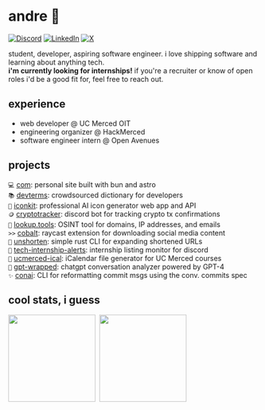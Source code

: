 # andre 🚀
[![Discord](https://img.shields.io/badge/@aelew-5865F2?logo=discord&logoColor=white)](https://discord.com/users/204594797812383744)
[![LinkedIn](https://img.shields.io/badge/@aelew-0A66C2?logo=linkedin&logoColor=white)](https://www.linkedin.com/in/aelew)
[![X](https://img.shields.io/badge/@aelew__-262626?logo=x&logoColor=white)](https://x.com/aelew_)

student, developer, aspiring software engineer. i love shipping software and learning about anything tech.  
**i'm currently looking for internships!** if you're a recruiter or know of open roles i'd be a good fit for, feel free to reach out.

## experience
- web developer @ UC Merced OIT
- engineering organizer @ HackMerced
- software engineer intern @ Open Avenues

## projects
`💻` [com](https://github.com/aelew/com): personal site built with bun and astro  
`📚` [devterms](https://github.com/aelew/devterms): crowdsourced dictionary for developers  
`🎨` [iconkit](https://iconkit.ai): professional AI icon generator web app and API  
`🪙` [cryptotracker](https://github.com/aelew/cryptotracker): discord bot for tracking crypto tx confirmations  
`🔎` [lookup.tools](https://github.com/aelew/lookup.tools): OSINT tool for domains, IP addresses, and emails  
`>>` [cobalt](https://github.com/aelew/raycast-cobalt): raycast extension for downloading social media content  
`🔗` [unshorten](https://github.com/aelew/unshorten): simple rust CLI for expanding shortened URLs  
`🔔` [tech-internship-alerts](https://github.com/aelew/tech-internship-alerts): internship listing monitor for discord  
`📆` [ucmerced-ical](https://github.com/aelew/ucmerced-ical): iCalendar file generator for UC Merced courses  
`🎁` [gpt-wrapped](https://github.com/aelew/gpt-wrapped): chatgpt conversation analyzer powered by GPT-4  
`✨` [conai](https://github.com/aelew/conai): CLI for reformatting commit msgs using the conv. commits spec  

<!---
meh

## technical skills
**languages**: TypeScript, JavaScript, Java, Python, HTML, CSS, Sass, C++, PHP, Rust, SQL  
**frameworks**: Next.js, Remix, Svelte, Tauri, Astro, Flask, Elysia, Express, Hono, Spring Boot, Tailwind CSS  
**libraries**: React, AWS SDK, Drizzle ORM, Prisma, jQuery, Selenium, tRPC, Meilisearch, OW2 ASM  
**databases**: MySQL, Postgres, SQLite, Redis, MongoDB, FaunaDB  
**misc**: Gradle, Maven, Cloudflare, Vercel, Coolify
&nbsp;
--->

## cool stats, i guess
<kbd>
  <picture>
    <source
      srcset="https://github-readme-stats.vercel.app/api?username=aelew&custom_title=GitHub%20Statistics&hide_rank=true&show_icons=true&line_height=22&text_bold=false&hide=issues&theme=github_dark&border_color=2F353D"
      media="(prefers-color-scheme: dark)"
    />
    <source
      srcset="https://github-readme-stats.vercel.app/api?username=aelew&custom_title=GitHub%20Statistics&hide_rank=true&show_icons=true&line_height=22&text_bold=false&hide=issues"
      media="(prefers-color-scheme: light), (prefers-color-scheme: no-preference)"
    />
    <img
      src="https://github-readme-stats.vercel.app/api?username=aelew&custom_title=GitHub%20Statistics&hide_rank=true&show_icons=true&line_height=22&text_bold=false&hide=issues"
      height="175"
    />
  </picture>
  <picture>
    <source
      srcset="https://github-readme-stats.vercel.app/api/top-langs/?username=aelew&layout=compact&langs_count=6&size_weight=0.27&count_weight=0.73&theme=github_dark&border_color=2F353D"
      media="(prefers-color-scheme: dark)"
    />
    <source
      srcset="https://github-readme-stats.vercel.app/api/top-langs/?username=aelew&layout=compact&langs_count=6&size_weight=0.27&count_weight=0.73"
      media="(prefers-color-scheme: light), (prefers-color-scheme: no-preference)"
    />
    <img
      src="https://github-readme-stats.vercel.app/api/top-langs/?username=aelew&layout=compact&langs_count=6&size_weight=0.27&count_weight=0.73"
      height="175"
    />
  </picture>
</kbd>

<!-- [![Holopin Board](https://holopin.me/aelew)](https://holopin.io/@aelew) -->
